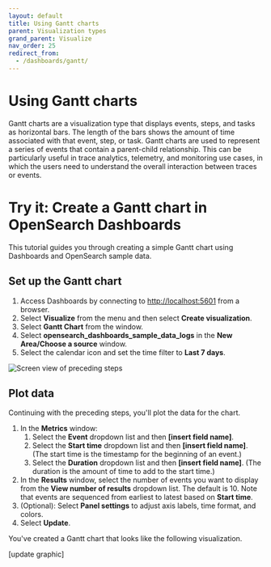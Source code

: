 ```yaml
---
layout: default
title: Using Gantt charts
parent: Visualization types
grand_parent: Visualize
nav_order: 25
redirect_from:
  - /dashboards/gantt/
---
```


# Using Gantt charts

Gantt charts are a visualization type that displays events, steps, and tasks as horizontal bars. The length of the bars shows the amount of time associated with that event, step, or task. Gantt charts are used to represent a series of events that contain a parent-child relationship. This can be particularly useful in trace analytics, telemetry, and monitoring use cases, in which the users need to understand the overall interaction between traces or events.

# Try it: Create a Gantt chart in OpenSearch Dashboards

This tutorial guides you through creating a simple Gantt chart using Dashboards and OpenSearch sample data.

## Set up the Gantt chart

1. Access Dashboards by connecting to [http://localhost:5601](http://localhost:5601) from a browser.
1. Select **Visualize** from the menu and then select **Create visualization**.
1. Select **Gantt Chart** from the window.
1. Select **opensearch_dashboards_sample_data_logs** in the **New Area/Choose a source** window.
1. Select the calendar icon and set the time filter to **Last 7 days**.

![Screen view of preceding steps]({{site.url}}{{site.baseurl}}/images/dashboards/gantt-1.png)

## Plot data

Continuing with the preceding steps, you'll plot the data for the chart.

1. In the **Metrics** window: 
   1. Select the **Event** dropdown list and then **[insert field name]**.
   1. Select the **Start time** dropdown list and then **[insert field name]**. (The start time is the timestamp for the beginning of an event.)
   1. Select the **Duration** dropdown list and then **[insert field name]**. (The duration is the amount of time to add to the start time.)
2. In the **Results** window, select the number of events you want to display from the **View number of results** dropdown list. The default is 10. Note that events are sequenced from earliest to latest based on **Start time**.
3. (Optional): Select **Panel settings** to adjust axis labels, time format, and colors.
4. Select **Update**.

You've created a Gantt chart that looks like the following visualization. 

[update graphic]